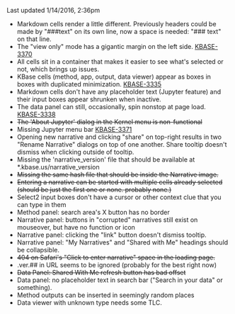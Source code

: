 Last updated 1/14/2016, 2:36pm

  * Markdown cells render a little different. Previously headers could be made by "###text" on its own line, now a space is needed: "### text" on that line.
  * The "view only" mode has a gigantic margin on the left side. [KBASE-3370](https://atlassian.kbase.us/browse/KBASE-3370)
  * All cells sit in a container that makes it easier to see what's selected or not, which brings up issues.
  * KBase cells (method, app, output, data viewer) appear as boxes in boxes with duplicated minimization. [KBASE-3335](https://atlassian.kbase.us/browse/KBASE-3335)
  * Markdown cells don't have any placeholder text (Jupyter feature) and their input boxes appear shrunken when inactive.
  * The data panel can still, occasionally, spin nonstop at page load. [KBASE-3338](https://atlassian.kbase.us/browse/KBASE-3338)
  * ~~The 'About Jupyter' dialog in the Kernel menu is non-functional~~
  * Missing Jupyter menu bar [KBASE-3371](https://atlassian.kbase.us/browse/KBASE-3371)
  * Opening new narrative and clicking "share" on top-right results in two "Rename Narrative" dialogs on top of one another. Share tooltip doesn't dismiss when clicking outside of tooltip.
  * Missing the 'narrative_version' file that should be available at *.kbase.us/narrative_version
  * ~~Missing the same hash file that should be inside the Narrative image.~~
  * ~~Entering a narrative can be started with multiple cells already selected (should be just the first one or none. probably none.)~~
  * Select2 input boxes don't have a cursor or other context clue that you can type in them
  * Method panel: search area's X button has no border
  * Narrative panel: buttons in "corrupted" narratives still exist on mouseover, but have no function or icon
  * Narrative panel: clicking the "link" button doesn't dismiss tooltip.
  * Narrative panel: "My Narratives" and "Shared with Me" headings should be collapsible.
  * ~~404 on Safari's "Click to enter narrative" space in the loading page.~~
  * .ver.## in URL seems to be ignored (probably for the best right now)
  * ~~Data Panel: Shared With Me refresh button has bad offset~~
  * Data panel: no placeholder text in search bar ("Search in your data" or something).
  * Method outputs can be inserted in seemingly random places
  * Data viewer with unknown type needs some TLC.
